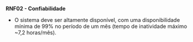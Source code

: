 **RNF02 - Confiabilidade** 

* O sistema deve ser altamente disponível, com uma disponibilidade mínima de 99% no período de um mês (tempo de inatividade máximo ~7,2 horas/mês).


